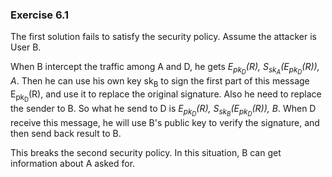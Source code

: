 ### Exercise 6.1

The first solution fails to satisfy the security policy. Assume the attacker is User B. 

When B intercept the traffic among A and D, he gets *E<sub>pk<sub>D</sub></sub>(R), S<sub>sk<sub>A</sub></sub>(E<sub>pk<sub>D</sub></sub>(R)), A*. Then he can use his own key sk<sub>B</sub> to sign the first part of this message E<sub>pk<sub>D</sub></sub>(R), and use it to replace the original signature. Also he need to replace the sender to B. So what he send to D is  *E<sub>pk<sub>D</sub></sub>(R), S<sub>sk<sub>B</sub></sub>(E<sub>pk<sub>D</sub></sub>(R)), B*. When D receive this message, he will use B's public key to verify the signature, and then send back result to B. 

This breaks the second security policy. In this situation, B can get information about A asked for.





